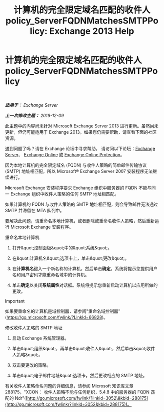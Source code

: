 ﻿---
title: '计算机的完全限定域名匹配的收件人 policy_ServerFQDNMatchesSMTPPolicy: Exchange 2013 Help'
TOCTitle: 计算机的完全限定域名匹配的收件人 policy_ServerFQDNMatchesSMTPPolicy
ms:assetid: f3ea61f8-1788-4cbf-814e-f7c088c1ac47
ms:mtpsurl: https://technet.microsoft.com/zh-cn/library/ms.exch.setupreadiness.serverfqdnmatchessmtppolicy(v=EXCHG.150)
ms:contentKeyID: 50491983
ms.date: 05/21/2018
mtps_version: v=EXCHG.150
ms.translationtype: MT
---

# 计算机的完全限定域名匹配的收件人 policy\_ServerFQDNMatchesSMTPPolicy

 

_**适用于：** Exchange Server_

_**上一次修改主题：** 2016-12-09_

此主题中的内容尚未针对 Microsoft Exchange Server 2013 进行更新。虽然尚未更新，但仍可能适用于 Exchange 2013。如果您仍需要帮助，请查看下面的社区资源。

遇到问题了吗？请在 Exchange 论坛中寻求帮助。 请访问以下论坛：[Exchange Server](https://go.microsoft.com/fwlink/p/?linkid=60612)、 [Exchange Online](https://go.microsoft.com/fwlink/p/?linkid=267542) 或 [Exchange Online Protection](https://go.microsoft.com/fwlink/p/?linkid=285351)。

因为本地计算机的完全限定域名 (FQDN) 与收件人策略的简单邮件传输协议 (SMTP) 地址相匹配，所以 Microsoft® Exchange Server 2007 安装程序无法继续进行。

Microsoft Exchange 安装程序要求 Exchange 组织中服务器的 FQDN 不能与同一 Exchange 组织中收件人策略的任何 SMTP 地址相匹配。

如果计算机的 FQDN 与收件人策略的 SMTP 地址相匹配，则会导致邮件无法通过 SMTP 并滞留在 MTA 队列中。

要解决此问题，请重命名本地计算机，或者删除或重命名收件人策略，然后重新运行 Microsoft Exchange 安装程序。

重命名本地计算机

1.  打开\&quot;控制面板\&quot;中的\&quot;系统\&quot;。

2.  在\&quot;计算机名\&quot;选项卡上，单击\&quot;更改\&quot;。

3.  在**计算机名**键入一个新名称的计算机，然后单击**确定**。系统将提示您提供用户名和用户密码才能重命名域中的计算机。

4.  单击**确定**以关闭**系统属性**对话框。系统将提示您重新启动计算机以应用所做的更改。

> [!IMPORTANT]  
> 如果要重命名的计算机是域控制器，请参阅&quot;重命名域控制器&quot;(<a href="https://go.microsoft.com/fwlink/?linkid=66828">https://go.microsoft.com/fwlink/?LinkId=66828</a>)。


修改收件人策略的 SMTP 地址

1.  启动 Exchange 系统管理器。

2.  单击\&quot;组织\&quot;，再单击\&quot;收件人\&quot;，然后单击\&quot;收件人策略\&quot;。

3.  双击要更改的策略。

4.  单击\&quot;电子邮件地址\&quot;选项卡，然后更改相应的 SMTP 地址。

有关收件人策略命名问题的详细信息，请参阅 Microsoft 知识库文章 288175，"XCON︰ 收件人策略不能与任何组织，5.4.8 中的服务器的 FQDN 匹配的 Ndr"([http://go.microsoft.com/fwlink/?linkid=3052\&kbid=288175](http://go.microsoft.com/fwlink/?linkid=3052&kbid=288175))。

